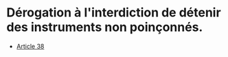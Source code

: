 # Dérogation à l'interdiction de détenir des instruments non poinçonnés.

- [Article 38](article-38.md)
